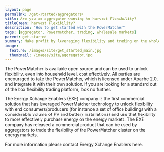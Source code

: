 ```yaml
---
layout: page
permalink: /get-started/aggregators/
title: Are you an aggregator wanting to harvest Flexibility?
titleGreen: harvest Flexibility?
description: "How to get started with the PowerMatcher"
tags: [aggregator, Powermatcher, trading, wholesale markets]
parent: get-started
summary: Make profit by leveraging flexibility and trading on the wholesale markets.
image:
  feature: /images/site/get_started_main.jpg
  thumbnail: /images/site/aggregator.jpg
---
```


The PowerMatcher is available open source and can be used to unlock flexibility, even into household level, cost effectively. All parties are encouraged to take the PowerMatcher, which is licensed under Apache 2.0, and integrate it with their own solution. If you are looking for a standard out of the box flexibility trading platform, look no further.

The Energy Xchange Enablers (EXE) company is the first commercial solution that has leveraged PowerMatcher technology to unlock flexibility with end consumers/producers (for instance a set of office buildings with a considerable volume of PV and battery installations) and use that flexibility to more effectively purchase energy on the energy markets. The EXE company has released a commercial product that can be used by aggregators to trade the flexibility of the PowerMatcher cluster on the energy markets.

For more information please contact Energy Xchange Enablers here.
